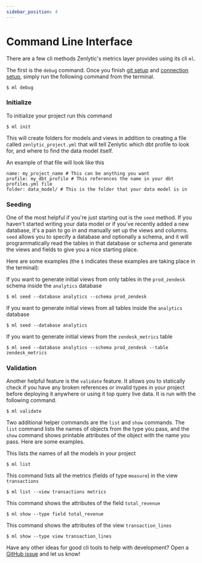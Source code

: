 ```yaml
---
sidebar_position: 4
---
```


# Command Line Interface

There are a few cli methods Zenlytic's metrics layer provides using its cli `ml`.

The first is the `debug` command. Once you finish [git setup](2_git.md) and [connection setup](3_database_connection.md), simply run the following command from the terminal.

```
$ ml debug
```

### Initialize

To initialize your project run this command

```
$ ml init
```

This will create folders for models and views in addition to creating a file called `zenlytic_project.yml` that will tell Zenlytic which dbt profile to look for, and where to find the data model itself.

An example of that file will look like this

```
name: my_project_name # This can be anything you want
profile: my_dbt_profile # This references the name in your dbt profiles.yml file
folder: data_model/ # This is the folder that your data model is in 
```


### Seeding 

One of the most helpful if you're just starting out is the `seed` method. If you haven't started writing your data model or if you've recently added a new database, it's a pain to go in and manually set up the views and columns. `seed` allows you to specify a database and optionally a schema, and it will programmatically read the tables in that database or schema and generate the views and fields to give you a nice starting place.

Here are some examples (the `$` indicates these examples are taking place in the terminal):

If you want to generate initial views from only tables in the `prod_zendesk` schema inside the `analytics` database

```
$ ml seed --database analytics --schema prod_zendesk
```


If you want to generate initial views from all tables inside the `analytics` database

```
$ ml seed --database analytics 
```

If you want to generate initial views from the `zendesk_metrics` table 

```
$ ml seed --database analytics --schema prod_zendesk --table zendesk_metrics
```


### Validation 

Another helpful feature is the `validate` feature. It allows you to statically check if you have any broken references or invalid types in your project before deploying it anywhere or using it top query live data. It is run with the following command.

```
$ ml validate
```

Two additional helper commands are the `list` and `show` commands. The `list` command lists the names of objects from the type you pass, and the `show` command shows printable attributes of the object with the name you pass. Here are some examples.

This lists the names of all the models in your project

```
$ ml list
```

This command lists all the metrics (fields of type `measure`) in the view `transactions`

```
$ ml list --view transactions metrics
```

This command shows the attributes of the field `total_revenue`

```
$ ml show --type field total_revenue
```

This command shows the attributes of the view `transaction_lines`

```
$ ml show --type view transaction_lines
```

Have any other ideas for good cli tools to help with development? Open a [GitHub issue](https://github.com/Zenlytic/metrics_layer/issues) and let us know!